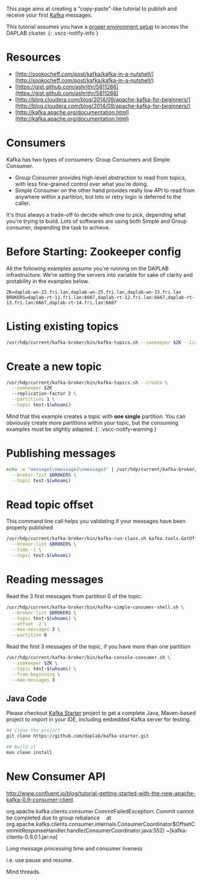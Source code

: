 
This page aims at creating a "copy-paste"-like tutorial to publish and receive your first 
[Kafka](https://kafka.apache.org) messages.

This tutorial assumes you have a [proper environment setup](getting_started.md) 
to access the DAPLAB cluster.
{: .vscc-notify-info }

# Resources 

* [http://sookocheff.com/post/kafka/kafka-in-a-nutshell/](http://sookocheff.com/post/kafka/kafka-in-a-nutshell/)
* [https://gist.github.com/ashrithr/5811266](https://gist.github.com/ashrithr/5811266)
* [http://blog.cloudera.com/blog/2014/09/apache-kafka-for-beginners/](http://blog.cloudera.com/blog/2014/09/apache-kafka-for-beginners/)
* [http://kafka.apache.org/documentation.html](http://kafka.apache.org/documentation.html)

# Consumers

Kafka has two types of consumers: Group Consumers and Simple Consumer.

* Group Consumer provides high-level abstraction to read from topics, with less
  fine-grained control over what you're doing.
* Simple Consumer on the other hand provides really low API to read from anywhere within
  a partition, but lots or retry logic is deferred to the caller.

It's thus always a trade-off to decide which one to pick, depending what you're trying 
to build. Lots of softwares are using both Simple and Group consumer, 
depending the task to achieve. 

# Before Starting: Zookeeper config

All the following examples assume you're running on the DAPLAB infrastructure.
We're setting the servers into variable for sake of clarity and
protability in the examples below.

```
ZK=daplab-wn-22.fri.lan,daplab-wn-25.fri.lan,daplab-wn-33.fri.lan
BROKERS=daplab-rt-11.fri.lan:6667,daplab-rt-12.fri.lan:6667,daplab-rt-13.fri.lan:6667,daplab-rt-14.fri.lan:6667
```

# Listing existing topics

```bash
/usr/hdp/current/kafka-broker/bin/kafka-topics.sh --zookeeper $ZK --list
```

# Create a new topic

```bash
/usr/hdp/current/kafka-broker/bin/kafka-topics.sh --create \
  --zookeeper $ZK
  --replication-factor 2 \
  --partitions 1 \
  --topic test-$(whoami)
```

Mind that this example creates a topic with **one single** partition. 
You can obviously create more partitions within your topic, but the consuming examples
must be slightly adapted.
{: .vscc-notify-warning }

# Publishing messages

```bash
echo -e "message1\nmessage2\nmessage3" | /usr/hdp/current/kafka-broker/bin/kafka-console-producer.sh \
  --broker-list $BROKERS \
  --topic test-$(whoami)
```

# Read topic offset

This command line call helps you validating if your messages have been properly published

```bash
/usr/hdp/current/kafka-broker/bin/kafka-run-class.sh kafka.tools.GetOffsetShell \
  --broker-list $BROKERS \
  --time -1 \
  --topic test-$(whoami)
```

# Reading messages

Read the 3 first messages from partition 0 of the topic:

```bash
/usr/hdp/current/kafka-broker/bin/kafka-simple-consumer-shell.sh \
  --broker-list $BROKERS \
  --topic test-$(whoami) \
  --offset -2 \
  --max-messages 3 \
  --partition 0
```

Read the first 3 messages of the topic, if you have more than one partition

```bash
/usr/hdp/current/kafka-broker/bin/kafka-console-consumer.sh \
  --zookeeper $ZK \
  --topic test-$(whoami) \
  --from-beginning \
  --max-messages 3
```

## Java Code

Please checkout [Kafka Starter](https://github.com/daplab/kafka-starter) project 
to get a complete Java, Maven-based project to import in your IDE, including 
embedded Kafka server for testing.

```bash
## Clone the project
git clone https://github.com/daplab/kafka-starter.git

## Build it
mvn clean install
```


# New Consumer API

http://www.confluent.io/blog/tutorial-getting-started-with-the-new-apache-kafka-0.9-consumer-client

org.apache.kafka.clients.consumer.CommitFailedException: Commit cannot be completed due to group rebalance
  at org.apache.kafka.clients.consumer.internals.ConsumerCoordinator$OffsetCommitResponseHandler.handle(ConsumerCoordinator.java:552) ~[kafka-clients-0.9.0.1.jar:na]

Long message processing time and consumer liveness

i.e. use pause and resume.

Mind threads.


